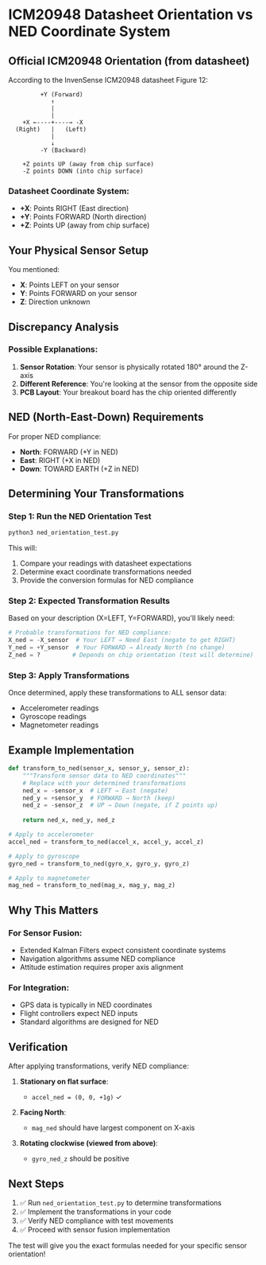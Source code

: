 # ICM20948 Datasheet Orientation vs NED Coordinate System

## Official ICM20948 Orientation (from datasheet)

According to the InvenSense ICM20948 datasheet Figure 12:

```
         +Y (Forward)
            ↑
            |
            |
    +X ←----+----→ -X
  (Right)   |   (Left)
            |
            ↓
         -Y (Backward)

    +Z points UP (away from chip surface)
    -Z points DOWN (into chip surface)
```

### Datasheet Coordinate System:
- **+X**: Points RIGHT (East direction)
- **+Y**: Points FORWARD (North direction)
- **+Z**: Points UP (away from chip surface)

## Your Physical Sensor Setup

You mentioned:
- **X**: Points LEFT on your sensor
- **Y**: Points FORWARD on your sensor
- **Z**: Direction unknown

## Discrepancy Analysis

### Possible Explanations:
1. **Sensor Rotation**: Your sensor is physically rotated 180° around the Z-axis
2. **Different Reference**: You're looking at the sensor from the opposite side
3. **PCB Layout**: Your breakout board has the chip oriented differently

## NED (North-East-Down) Requirements

For proper NED compliance:
- **North**: FORWARD (+Y in NED)
- **East**: RIGHT (+X in NED)
- **Down**: TOWARD EARTH (+Z in NED)

## Determining Your Transformations

### Step 1: Run the NED Orientation Test
```bash
python3 ned_orientation_test.py
```

This will:
1. Compare your readings with datasheet expectations
2. Determine exact coordinate transformations needed
3. Provide the conversion formulas for NED compliance

### Step 2: Expected Transformation Results

Based on your description (X=LEFT, Y=FORWARD), you'll likely need:

```python
# Probable transformations for NED compliance:
X_ned = -X_sensor  # Your LEFT → Need East (negate to get RIGHT)
Y_ned = +Y_sensor  # Your FORWARD → Already North (no change)
Z_ned = ?         # Depends on chip orientation (test will determine)
```

### Step 3: Apply Transformations

Once determined, apply these transformations to ALL sensor data:
- Accelerometer readings
- Gyroscope readings  
- Magnetometer readings

## Example Implementation

```python
def transform_to_ned(sensor_x, sensor_y, sensor_z):
    """Transform sensor data to NED coordinates"""
    # Replace with your determined transformations
    ned_x = -sensor_x  # LEFT → East (negate)
    ned_y = +sensor_y  # FORWARD → North (keep)
    ned_z = -sensor_z  # UP → Down (negate, if Z points up)
    
    return ned_x, ned_y, ned_z

# Apply to accelerometer
accel_ned = transform_to_ned(accel_x, accel_y, accel_z)

# Apply to gyroscope  
gyro_ned = transform_to_ned(gyro_x, gyro_y, gyro_z)

# Apply to magnetometer
mag_ned = transform_to_ned(mag_x, mag_y, mag_z)
```

## Why This Matters

### For Sensor Fusion:
- Extended Kalman Filters expect consistent coordinate systems
- Navigation algorithms assume NED compliance
- Attitude estimation requires proper axis alignment

### For Integration:
- GPS data is typically in NED coordinates
- Flight controllers expect NED inputs
- Standard algorithms are designed for NED

## Verification

After applying transformations, verify NED compliance:

1. **Stationary on flat surface**: 
   - `accel_ned = (0, 0, +1g)` ✓

2. **Facing North**:
   - `mag_ned` should have largest component on X-axis

3. **Rotating clockwise (viewed from above)**:
   - `gyro_ned_z` should be positive

## Next Steps

1. ✅ Run `ned_orientation_test.py` to determine transformations
2. ✅ Implement the transformations in your code
3. ✅ Verify NED compliance with test movements
4. ✅ Proceed with sensor fusion implementation

The test will give you the exact formulas needed for your specific sensor orientation! 